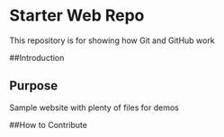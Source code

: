 # Starter Web Repo

This repository is for showing how Git and GitHub work

##Introduction

## Purpose

Sample website with plenty of files for demos

##How to Contribute 